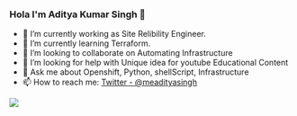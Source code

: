 ### Hola I'm Aditya Kumar Singh 👋

- 🔭 I’m currently working as Site Relibility Engineer.
- 🌱 I’m currently learning Terraform.
- 👯 I’m looking to collaborate on Automating Infrastructure
- 🤔 I’m looking for help with Unique idea for youtube Educational Content
- 💬 Ask me about Openshift, Python, shellScript, Infrastructure
- 📫 How to reach me: [Twitter - @meadityasingh](https://twitter.com/adisingh4321)
<img src="https://github-readme-stats.vercel.app/api?username=iampawan&&show_icons=true&title_color=ffffff&icon_color=bb2acf&text_color=daf7dc&bg_color=151515">

